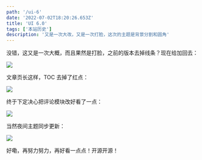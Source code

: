 ```yaml
---
path: '/ui-6'
date: '2022-07-02T18:20:26.653Z'
title: 'UI 6.0'
tags: ['本站历史']
description: '又是一次大改，又是一次打脸，这次的主题是背景分割和圆角'
---
```


没错，这又是一次大概，而且果然是打脸，之前的版本去掉线条？现在给加回去：

![](/blog-image/ui6_1.png)

文章页长这样，TOC 去掉了红点：

![](/blog-image/ui6_3.png)

终于下定决心把评论模块改好看了一点：

![](/blog-image/ui6_2.png)

当然夜间主题同步更新：

![](/blog-image/ui6_4.png)

好嘞，再努力努力，再好看一点点！开源开源！